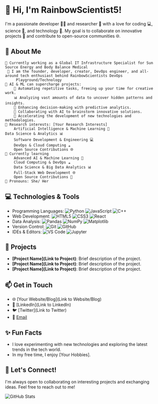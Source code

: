 # 👋 Hi, I'm RainbowScientist5!

I'm a passionate developer 👨‍💻 and researcher 🔬 with a love for coding 💻, science 🧬, and technology 🚀. My goal is to collaborate on innovative projects 🌟 and contribute to open-source communities 🌐.

## 🔬 About Me

	💼 Currently working as a Global IT Infrastructure Specialist for Sun Source Energy and Body Balance Medical
     🌈 I am the founder, developer, creator, DevOps engineer, and all-around tech enthusiast behind RainbowScientists DevOps   
         Playground/Technology	
 	🤖 AI & ML can supercharge projects:        
		🌟 Automating repetitive tasks, freeing up your time for creative work.
		📊 Analyzing vast amounts of data to uncover hidden patterns and insights.
		🧠 Enhancing decision-making with predictive analytics.
		🤝 Collaborating with AI to brainstorm innovative solutions.
		🚀 Accelerating the development of new technologies and methodologies.
	🔭 Research interests: [Your Research Interests]
 		Artificial Intelligence & Machine Learning 🤖
   	Data Science & Analytics 📊
		Software Development & Engineering 💻
		DevOps & Cloud Computing ☁️
		Open Source Contributions 🌐
	🌱 Currently learning
 		Advanced AI & Machine Learning 🤖	
		Cloud Computing & DevOps ☁️
		Data Science & Big Data Analytics 📊
		Full-Stack Web Development 🌐
		Open Source Contributions 🌟
	🌈 Pronouns: She/ Her 

## 💻 Technologies & Tools

- Programming Languages: ![Python](https://img.shields.io/badge/-Python-3776AB?style=flat&logo=python&logoColor=white) ![JavaScript](https://img.shields.io/badge/-JavaScript-F7DF1E?style=flat&logo=javascript&logoColor=black) ![C++](https://img.shields.io/badge/-C++-00599C?style=flat&logo=cplusplus&logoColor=white)
- Web Development: ![HTML5](https://img.shields.io/badge/-HTML5-E34F26?style=flat&logo=html5&logoColor=white) ![CSS3](https://img.shields.io/badge/-CSS3-1572B6?style=flat&logo=css3&logoColor=white) ![React](https://img.shields.io/badge/-React-61DAFB?style=flat&logo=react&logoColor=black)
- Data Analysis: ![Pandas](https://img.shields.io/badge/-Pandas-150458?style=flat&logo=pandas&logoColor=white) ![NumPy](https://img.shields.io/badge/-NumPy-013243?style=flat&logo=numpy&logoColor=white) ![Matplotlib](https://img.shields.io/badge/-Matplotlib-3776AB?style=flat&logo=python&logoColor=white)
- Version Control: ![Git](https://img.shields.io/badge/-Git-F05032?style=flat&logo=git&logoColor=white) ![GitHub](https://img.shields.io/badge/-GitHub-181717?style=flat&logo=github&logoColor=white)
- IDEs & Editors: ![VS Code](https://img.shields.io/badge/-VS%20Code-007ACC?style=flat&logo=visual-studio-code&logoColor=white) ![Jupyter](https://img.shields.io/badge/-Jupyter-F37626?style=flat&logo=jupyter&logoColor=white)

## 🌟 Projects

- **[Project Name](Link to Project)**: Brief description of the project.
- **[Project Name](Link to Project)**: Brief description of the project.
- **[Project Name](Link to Project)**: Brief description of the project.

## 📫 Get in Touch

- 🌐 [Your Website/Blog](Link to Website/Blog)
- 💼 [LinkedIn](Link to LinkedIn)
- 🐦 [Twitter](Link to Twitter)
- 💌 [Email](mailto:your.email@example.com)

## ✨ Fun Facts

- I love experimenting with new technologies and exploring the latest trends in the tech world.
- In my free time, I enjoy [Your Hobbies].

## 🤝 Let's Connect!

I'm always open to collaborating on interesting projects and exchanging ideas. Feel free to reach out to me!

![GitHub Stats](https://github-readme-stats.vercel.app/api?username=RainbowScientist5&show_icons=true&theme=radical)
